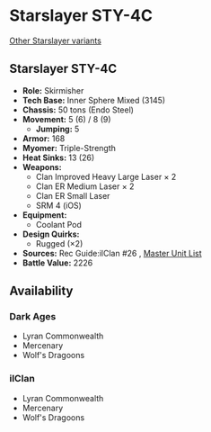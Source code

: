 # Starslayer STY-4C 

[Other Starslayer variants](../starslayer.md) 

## Starslayer STY-4C 

- **Role:** Skirmisher 
- **Tech Base:** Inner Sphere Mixed (3145) 
- **Chassis:** 50 tons (Endo Steel) 
- **Movement:** 5 (6) / 8 (9) 
  - **Jumping:** 5 
- **Armor:** 168 
- **Myomer:** Triple-Strength 
- **Heat Sinks:** 13 (26) 
- **Weapons:** 
  - Clan Improved Heavy Large Laser × 2 
  - Clan ER Medium Laser × 2 
  - Clan ER Small Laser 
  - SRM 4 (iOS) 
- **Equipment:** 
  - Coolant Pod 
- **Design Quirks:** 
  - Rugged (×2) 
- **Sources:** Rec Guide:ilClan #26 , [Master Unit List](http://masterunitlist.info/Unit/Details/9315) 
- **Battle Value:** 2226 

## Availability 

### Dark Ages 

- Lyran Commonwealth 
- Mercenary 
- Wolf's Dragoons 

### ilClan 

- Lyran Commonwealth 
- Mercenary 
- Wolf's Dragoons 

